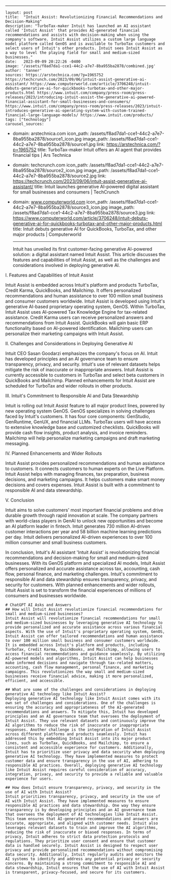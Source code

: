 ---
    layout: post
    title:  "Intuit Assist: Revolutionizing Financial Recommendations and Decision-Making"
    description: "TurboTax-maker Intuit has launched an AI assistant called 'Intuit Assist' that provides AI-generated financial recommendations and assists with decision-making when using the company's software. Intuit Assist utilizes a custom large language model platform called GenOS and is available to TurboTax customers and select users of Intuit's other products. Intuit sees Intuit Assist as a way to level the playing field for small and medium-sized businesses."
    date:   2023-09-09 20:22:26 -0400
    image: '/assets/f8ad7da1-cce1-44c2-a7e7-8ba955ba2878/combined.jpg'
    author: 'tanner'
    sources: https://arstechnica.com/?p=1965752 https://techcrunch.com/2023/09/06/intuit-assist-generative-ai-assistant/ https://www.computerworld.com/article/3706248/intuit-debuts-generative-ai-for-quickbooks-turbotax-and-other-major-products.html https://www.intuit.com/company/press-room/press-releases/2023/introducing-intuit-assist-the-generative-ai-powered-financial-assistant-for-small-businesses-and-consumers/ https://www.intuit.com/company/press-room/press-releases/2023/intuit-introduces-generative-ai-operating-system-with-custom-trained-financial-large-language-models/ https://www.intuit.com/products/
    tags: ["technology"]
    carousel_sources:
- domain: arstechnica.com
  icon_path: /assets/f8ad7da1-cce1-44c2-a7e7-8ba955ba2878/source1_icon.jpg
  image_path: /assets/f8ad7da1-cce1-44c2-a7e7-8ba955ba2878/source1.jpg
  link: https://arstechnica.com/?p=1965752
  title: TurboTax-maker Intuit offers an AI agent that provides financial tips | Ars
    Technica
- domain: techcrunch.com
  icon_path: /assets/f8ad7da1-cce1-44c2-a7e7-8ba955ba2878/source2_icon.jpg
  image_path: /assets/f8ad7da1-cce1-44c2-a7e7-8ba955ba2878/source2.jpg
  link: https://techcrunch.com/2023/09/06/intuit-assist-generative-ai-assistant/
  title: Intuit launches generative AI-powered digital assistant for small businesses
    and consumers | TechCrunch
- domain: www.computerworld.com
  icon_path: /assets/f8ad7da1-cce1-44c2-a7e7-8ba955ba2878/source3_icon.jpg
  image_path: /assets/f8ad7da1-cce1-44c2-a7e7-8ba955ba2878/source3.jpg
  link: https://www.computerworld.com/article/3706248/intuit-debuts-generative-ai-for-quickbooks-turbotax-and-other-major-products.html
  title: Intuit debuts generative AI for QuickBooks, TurboTax, and other major products
    | Computerworld

    ---

    Intuit has unveiled its first customer-facing generative AI-powered solution: a digital assistant named Intuit Assist. This article discusses the features and capabilities of Intuit Assist, as well as the challenges and considerations involved in deploying generative AI.

I. Features and Capabilities of Intuit Assist

Intuit Assist is embedded across Intuit's platform and products TurboTax, Credit Karma, QuickBooks, and Mailchimp. It offers personalized recommendations and human assistance to over 100 million small business and consumer customers worldwide. Intuit Assist is developed using Intuit's generative AI-based proprietary operating system, GenOS. Within TurboTax, Intuit Assist uses AI-powered Tax Knowledge Engine for tax-related assistance. Credit Karma users can receive personalized answers and recommendations from Intuit Assist. QuickBooks will gain basic ERP functionality based on AI-powered identification. Mailchimp users can personalize their marketing campaigns with Intuit Assist.

II. Challenges and Considerations in Deploying Generative AI

Intuit CEO Sasan Goodarzi emphasizes the company's focus on AI. Intuit has developed principles and an AI governance team to ensure transparency, privacy, and security. Intuit's use of relevant datasets helps mitigate the risk of inaccurate or inappropriate answers. Intuit Assist is currently accessible to customers in TurboTax and select beta customers in QuickBooks and Mailchimp. Planned enhancements for Intuit Assist are scheduled for TurboTax and wider rollouts in other products.

III. Intuit's Commitment to Responsible AI and Data Stewardship

Intuit is rolling out Intuit Assist feature to all major product lines, powered by new operating system GenOS. GenOS specializes in solving challenges faced by Intuit's customers. It has four core components: GenStudio, GenRuntime, GenUX, and financial LLMs. TurboTax users will have access to extensive knowledge base and customized checklists. QuickBooks will provide cash flow insights, product analysis, and invoice reminders. Mailchimp will help personalize marketing campaigns and draft marketing messaging.

IV. Planned Enhancements and Wider Rollouts

Intuit Assist provides personalized recommendations and human assistance to customers. It connects customers to human experts on the Live Platform. Intuit Assist helps with managing finances, tax preparation, business decisions, and marketing campaigns. It helps customers make smart money decisions and covers expenses. Intuit Assist is built with a commitment to responsible AI and data stewardship.

V. Conclusion

Intuit aims to solve customers' most important financial problems and drive durable growth through rapid innovation at scale. The company partners with world-class players in GenAI to unlock new opportunities and become an AI platform leader in fintech. Intuit generates 730 million AI-driven customer interactions per year and 58 billion machine learning predictions per day. Intuit delivers personalized AI-driven experiences to over 100 million consumer and small business customers.

In conclusion, Intuit's AI assistant 'Intuit Assist' is revolutionizing financial recommendations and decision-making for small and medium-sized businesses. With its GenOS platform and specialized AI models, Intuit Assist offers personalized and accurate assistance across tax, accounting, cash flow, personal finance, and marketing challenges. Intuit's commitment to responsible AI and data stewardship ensures transparency, privacy, and security for customers. With planned enhancements and wider rollouts, Intuit Assist is set to transform the financial experiences of millions of consumers and businesses worldwide.

    
    # ChatGPT AI Asks and Answers
    ## How will Intuit Assist revolutionize financial recommendations for small and medium-sized businesses?
    Intuit Assist will revolutionize financial recommendations for small and medium-sized businesses by leveraging generative AI technology to provide personalized and accurate assistance across various financial aspects. With the use of Intuit's proprietary operating system, GenOS, Intuit Assist can offer tailored recommendations and human assistance to over 100 million small business and consumer customers worldwide. It is embedded across Intuit's platform and products, including TurboTax, Credit Karma, QuickBooks, and Mailchimp, allowing users to access financial recommendations and guidance seamlessly. By utilizing AI-powered models and algorithms, Intuit Assist can help businesses make informed decisions and navigate through tax-related matters, accounting, cash flow management, personal finance, and marketing campaigns. This revolutionizes the way small and medium-sized businesses receive financial advice, making it more personalized, efficient, and accessible.

    ## What are some of the challenges and considerations in deploying generative AI technology like Intuit Assist?
    Deploying generative AI technology like Intuit Assist comes with its own set of challenges and considerations. One of the challenges is ensuring the accuracy and appropriateness of the AI-generated recommendations and answers. To mitigate this, Intuit has developed principles and an AI governance team that oversees the deployment of Intuit Assist. They use relevant datasets and continuously improve the AI algorithms to reduce the risk of inaccurate or inappropriate responses. Another challenge is the integration of Intuit Assist across different platforms and products seamlessly. Intuit has addressed this by embedding Intuit Assist into its major product lines, such as TurboTax, QuickBooks, and Mailchimp, to ensure a consistent and accessible experience for customers. Additionally, Intuit has to prioritize user privacy and data security when deploying generative AI technology. They have implemented measures to protect customer data and ensure transparency in the use of AI, adhering to responsible AI practices. Overall, deploying generative AI technology like Intuit Assist requires careful consideration of accuracy, integration, privacy, and security to provide a reliable and valuable experience for users.

    ## How does Intuit ensure transparency, privacy, and security in the use of AI with Intuit Assist?
    Intuit prioritizes transparency, privacy, and security in the use of AI with Intuit Assist. They have implemented measures to ensure responsible AI practices and data stewardship. One way they ensure transparency is by developing principles and an AI governance team that oversees the deployment of AI technologies like Intuit Assist. This team ensures that AI-generated recommendations and answers are accurate, appropriate, and aligned with customer needs. Intuit also leverages relevant datasets to train and improve the AI algorithms, reducing the risk of inaccurate or biased responses. In terms of privacy, Intuit adheres to strict data protection protocols and regulations. They prioritize user consent and ensure that customer data is handled securely. Intuit Assist is designed to respect user privacy and provide personalized recommendations without compromising data security. Additionally, Intuit regularly audits and monitors the AI systems to identify and address any potential privacy or security concerns. By maintaining a strong commitment to responsible AI and data stewardship, Intuit ensures that the use of AI with Intuit Assist is transparent, privacy-focused, and secure for its customers.
    
    